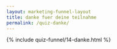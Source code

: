 ```yaml
---
layout: marketing-funnel-layout
title: danke fuer deine teilnahme
permalink: /quiz-danke/
---
```



{% include quiz-funnel/14-danke.html %}
